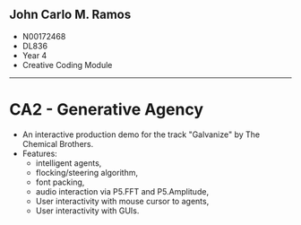 ## John Carlo M. Ramos 
- N00172468
- DL836
- Year 4
- Creative Coding Module

---

# CA2 - Generative Agency
- An interactive production demo for the track "Galvanize" by The Chemical Brothers.
- Features:
	- intelligent agents, 
	- flocking/steering algorithm, 
	- font packing,
	- audio interaction via P5.FFT and P5.Amplitude,
	- User interactivity with mouse cursor to agents,
	- User interactivity with GUIs.

